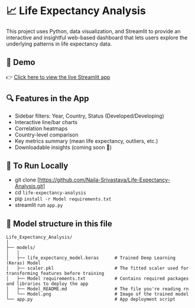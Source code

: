# 📈 Life Expectancy Analysis 

This project uses Python, data visualization, and Streamlit to provide an interactive and insightful web-based dashboard that lets users explore the underlying patterns in life expectancy data.

## 🚀 Demo

👉 [Click here to view the live Streamlit app](https://your-streamlit-link.streamlit.app)  


## 🔍 Features in the App

- Sidebar filters: Year, Country, Status (Developed/Developing)
- Interactive line/bar charts
- Correlation heatmaps
- Country-level comparison
- Key metrics summary (mean life expectancy, outliers, etc.)
- Downloadable insights (coming soon 🔄)

## 🧪 To Run Locally

* git clone [https://github.com/Naila-Srivastava/Life-Expectancy-Analysis.git]
* cd `life-expectancy-analysis`
* pip `install -r Model requirements.txt`
* streamlit run `app.py`

## 📂 Model structure in this file

```plaintext
Life_Expectancy_Analysis/
│
├── models/
│   │
│   ├── life_expectancy_model.keras      # Trained Deep Learning (Keras) Model
│   ├── scaler.pkl                       # The fitted scaler used for transforming features before training
│   ├── Model requirements.txt           # Contains required packages and libraries to deploy the app
│   ├── Model_README.md                  # The file you're reading rn
│   └── Model.png                        # Image of the trained model
└── app.py                               # App deployment script
